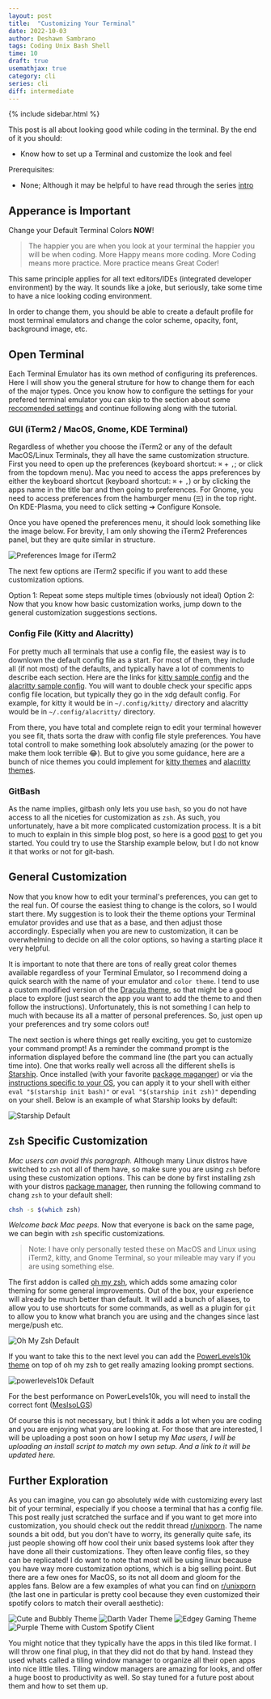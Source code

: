 ```yaml
---
layout: post
title:  "Customizing Your Terminal"
date: 2022-10-03
author: Deshawn Sambrano
tags: Coding Unix Bash Shell
time: 10
draft: true
usemathjax: true
category: cli
series: cli
diff: intermediate
---
```




{% include sidebar.html %}

<section class="takeaways">

This post is all about looking good while coding in the terminal. By the end of it you should: 
- Know how to set up a Terminal and customize the look and feel

Prerequisites:
- None; Although it may be helpful to have read through the series [intro][]

</section>


## Apperance is Important

<!-- excerpt-start -->

Change your Default Terminal Colors **NOW**!

> The happier you are when you look at your terminal the happier you will be when coding.
More Happy means more coding.
More Coding means more practice.
More practice means Great Coder!

This same principle applies for all text editors/IDEs (integrated developer environment) by the way.
It sounds like a joke, but seriously, take some time to have a nice looking coding environment.

In order to change them, you should be able to create a default profile for most terminal emulators and change the color scheme, opacity, font, background image, etc.

<!-- excerpt-end -->

## Open Terminal 

Each Terminal Emulator has its own method of configuring its preferences.
Here I will show you the general struture for how to change them for each of the major types.
Once you know how to configure the settings for your prefered terminal emulator you can skip to the section about some [reccomended settings][settings] and continue following along with the tutorial.

### GUI (iTerm2 / MacOS, Gnome, KDE Terminal)

Regardless of whether you choose the iTerm2 or any of the default MacOS/Linux Terminals, they all have the same customization structure.
First you need to open up the preferences (keyboard shortcut: `⌘` + `,`; or click from the topdown menu).
Mac you need to access the apps preferences by either the keyboard shortcut (keyboard shortcut: `⌘` + `,`) or by clicking the apps name in the title bar and then going to preferences. <!-- ➔ -->
For Gnome, you need to access preferences from the hamburger menu (`☰`) in the top right. On KDE-Plasma, you need to click setting ➔ Configure Konsole. 

Once you have opened the preferences menu, it should look something like the image below. For brevity, I am only showing the iTerm2 Preferences panel, but they are quite similar in structure.

![Preferences Image for iTerm2](/assets/imgs/iterm-prefs.png)

The next few options are iTerm2 specific if you want to add these customization options. 

Option 1: Repeat some steps multiple times (obviously not ideal)
Option 2: Now that you know how basic customization works, jump down to the general customization suggestions sections.


### Config File (Kitty and Alacritty)

For pretty much all terminals that use a config file, the easiest way is to downlown the default config file as a start.
For most of them, they include all (if not most) of the defaults, and typically have a lot of comments to describe each section.
Here are the links for [kitty sample config][kitty-config] and the [alacritty sample config][alacritty-config].
You will want to double check your specific apps config file location, but typically they go in the xdg default config.
For example, for kitty it would be in `~/.config/kitty/` directory and alacritty would be in `~/.config/alacritty/` directory.

From there, you have total and complete reign to edit your terminal however you see fit, thats sorta the draw with config file style preferences. You have total controll to make something look absolutely amazing (or the power to make them look terrible 😂).
But to give you some guidance, here are a bunch of nice themes you could implement for [kitty themes][kitty-themes] and [alacritty themes][alacritty-themes].

### GitBash

As the name implies, gitbash only lets you use `bash`, so you do not have access to all the niceties for customization as `zsh`.
As such, you unfortunately, have a bit more complicated customization process.
It is a bit to much to explain in this simple blog post, so here is a good [post][gitbash-custom] to get you started.
You could try to use the Starship example below, but I do not know it that works or not for git-bash.


## General Customization

Now that you know how to edit your terminal's preferences, you can get to the real fun.
Of course the easiest thing to change is the colors, so I would start there.
My suggestion is to look their the theme options your Terminal emulator provides and use that as a base, and then adjust those accordingly.
Especially when you are new to customization, it can be overwhelming to decide on all the color options, so having a starting place it very helpful.

It is important to note that there are tons of really great color themes available regardless of your Terminal Emulator, so I recommend doing a quick search with the name of your emulator and `color theme`.
I tend to use a custom modified version of the [Dracula theme][dracula], so that might be a good place to explore (just search the app you want to add the theme to and then follow the instructions).
Unfortunately, this is not something I can help to much with because its all a matter of personal preferences.
So, just open up your preferences and try some colors out!

The next section is where things get really exciting, you get to customize your command prompt!
As a reminder the command prompt is the information displayed before the command line (the part you can actually time into).
One that works really well across all the different shells is [Starship][].
Once installed (with your favorite [package maganger][packagemanager]) or via the [instructions specific to your OS][starship-install], you can apply it to your shell with either `eval "$(starship init bash)"` or `eval "$(starship init zsh)"` depending on your shell.
Below is an example of what Starship looks by default:



![Starship Default][starship-default]

## `Zsh` Specific Customization

*Mac users can avoid this paragraph.*
Although many Linux distros have switched to `zsh` not all of them have, so make sure you are using `zsh` before using these customization options. This can be done by first installing zsh with your distros [package manager][packagemanager], then running the following command to chang `zsh` to your default shell:

```bash
chsh -s $(which zsh)
```

*Welcome back Mac peeps.*
Now that everyone is back on the same page, we can begin with `zsh` specific customizations.
> Note: I have only personally tested these on MacOS and Linux using iTerm2, kitty, and Gnome Terminal, so your mileable may vary if you are using something else.

The first addon is called [oh my zsh][ohmyzsh], which adds some amazing color theming for some general improvements.
Out of the box, your experience will already be much better than default. It will add a bunch of aliases, to allow you to use shortcuts for some commands, as well as a plugin for `git` to allow you to know what branch you are using and the changes since last merge/push etc.

![Oh My Zsh Default][omz-default]

If you want to take this to the next level you can add the [PowerLevels10k theme][p10k] on top of oh my zsh to get really amazing looking prompt sections.

![powerlevels10k Default][p10-default]


For the best performance on PowerLevels10k, you will need to install the correct font ([MeslsoLGS][mes-font])

Of course this is not necessary, but I think it adds a lot when you are coding and you are enjoying what you are looking at.
For those that are interested, I will be uploading a post soon on how I setup my 
*Mac users, I will be uploading an install script to match my own setup. And a link to it will be updated here.*

## Further Exploration

As you can imagine, you can go absolutely wide with customizing every last bit of your terminal, especially if you choose a terminal that has a config file. This post really just scratched the surface and if you want to get more into customization, you should check out the reddit thread [r/unixporn][unixporn]. The name sounds a bit odd, but you don't have to worry, its generally quite safe, its just people showing off how cool their unix based systems look after they have done all their customizations. They often leave config files, so they can be replicated! I do want to note that most will be using linux because you have way more customization options, which is a big selling point. But there are a few ones for MacOS, so its not all doom and gloom for the apples fans.
Below are a few examples of what you can find on [r/unixporn][unixporn] (the last one in particular is pretty cool because they even customized their spotify colors to match their overall aesthetic):

![Cute and Bubbly Theme][bubbly-theme]
![Darth Vader Theme][vader]
![Edgey Gaming Theme][edgy-theme]
![Purple Theme with Custom Spotify Client][purple-spotify]



You might notice that they typically have the apps in this tiled like format.
I will throw one final plug, in that they did not do that by hand. 
Instead they used whats called a tiling window manager to organize all their open apps into nice little tiles.
Tiling window managers are amazing for looks, and offer a huge boost to productivity as well.
So stay tuned for a future post about them and how to set them up.




[customization]: #customization
[settings]: #general-customization
[linuxtermcustomization]: #terminal-config-files-on-linux
[dracula]: https://draculatheme.com/ "Dracula Theme Website"
[iTerm2]: https://iterm2.com/ "iTerm2 Terminal Emulator"
[ohmyzsh]: https://ohmyz.sh/ "Oh My Zsh: Prettify you Terminal"
[p10k]: https://github.com/romkatv/powerlevel10k "PowerLevels10k"
[mes-font]: https://github.com/romkatv/powerlevel10k#manual-font-installation "Install MeslsoLGS"
[starship]: https://starship.rs/ "Starship Prompt Customization"
[starship-install]: https://starship.rs/guide/#%F0%9F%9A%80-installation "Install Starship"
[kitty]: https://sw.kovidgoyal.net/kitty/ "Kitter Terminal Emulator"
[kitty-themes]: https://github.com/dexpota/kitty-themes "List of Kitty Themes"
[kitty-config]: https://sw.kovidgoyal.net/kitty/_downloads/433dadebd0bf504f8b008985378086ce/kitty.conf "Kitty Default Config"
[alacritty]: https://alacritty.org/ "Alacritty Terminal Emulator"
[alacritty-themes]: https://github.com/eendroroy/alacritty-theme "List of Alacritty themes"
[alacritty-config]: https://github.com/alacritty/alacritty/blob/master/alacritty.yml "Alacritty Default Config"
[WSL]: https://learn.microsoft.com/en-us/windows/wsl/install "Windows subsystem for linux"
[gitbash-custom]: https://blog.devgenius.io/how-to-customize-the-git-bash-shell-prompt-336f6aefcf3f
[unixporn]: https://www.reddit.com/r/unixporn/ "Reddit: r/unixporn"
[utsav]: https://youtu.be/0MiGnwPdNGE "Engineering with Utsav: Terminal Setup on Mac"
[pywal]: https://github.com/dylanaraps/pywal "Pywal to get custom Color pallette from your wallpaper"


<!-- IMGAGES -->
[omz-default]: https://user-images.githubusercontent.com/49100982/108254738-764b8700-716c-11eb-9a59-4deb8c8c6193.jpg "Default Oh My Zsh Theme"
[p10-default]: https://raw.githubusercontent.com/romkatv/powerlevel10k-media/master/prompt-styles-high-contrast.png "Power Levels 10k Default Theme"
[starship-default]: https://raw.githubusercontent.com/starship/starship/master/media/demo.gif "Starship Theme Gif"
[vader]: https://i.redd.it/1hkekhgd37u91.png "Darth Vader Theme Terminal"
[bubbly-theme]: https://i.redd.it/5p0k6faqevt91.png "Bubbly Theme Terminal"
[edgy-theme]: https://i.redd.it/9icft9m71yt91.png "Edgey Gaming Theme"
[purple-spotify]: https://i.redd.it/uchnhil1txt91.png "Purple Theme with Spotfiy Customization"





[intro]: {}



[packagemanager]: /future-links
